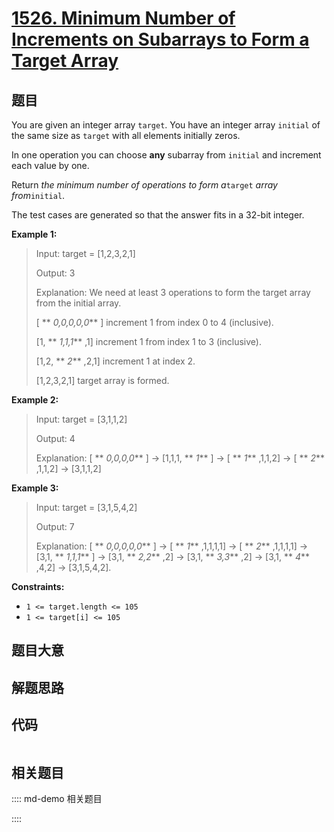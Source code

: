 # [1526. Minimum Number of Increments on Subarrays to Form a Target Array](https://leetcode.com/problems/minimum-number-of-increments-on-subarrays-to-form-a-target-array/)

## 题目

You are given an integer array `target`. You have an integer array `initial`
of the same size as `target` with all elements initially zeros.

In one operation you can choose **any** subarray from `initial` and increment
each value by one.

Return _the minimum number of operations to form a_`target` _array
from_`initial`.

The test cases are generated so that the answer fits in a 32-bit integer.



**Example 1:**

> Input: target = [1,2,3,2,1]
> 
> Output: 3
> 
> Explanation: We need at least 3 operations to form the target array from the initial array.
> 
> [ ** _0,0,0,0,0_** ] increment 1 from index 0 to 4 (inclusive).
> 
> [1, ** _1,1,1_** ,1] increment 1 from index 1 to 3 (inclusive).
> 
> [1,2, ** _2_** ,2,1] increment 1 at index 2.
> 
> [1,2,3,2,1] target array is formed.

**Example 2:**

> Input: target = [3,1,1,2]
> 
> Output: 4
> 
> Explanation: [ ** _0,0,0,0_** ] -> [1,1,1, ** _1_** ] -> [ ** _1_** ,1,1,2] -> [ ** _2_** ,1,1,2] -> [3,1,1,2]

**Example 3:**

> Input: target = [3,1,5,4,2]
> 
> Output: 7
> 
> Explanation: [ ** _0,0,0,0,0_** ] -> [ ** _1_** ,1,1,1,1] -> [ ** _2_** ,1,1,1,1] -> [3,1, ** _1,1,1_** ] -> [3,1, ** _2,2_** ,2] -> [3,1, ** _3,3_** ,2] -> [3,1, ** _4_** ,4,2] -> [3,1,5,4,2].

**Constraints:**

  * `1 <= target.length <= 105`
  * `1 <= target[i] <= 105`


## 题目大意

## 解题思路

## 代码

```javascript

```

## 相关题目

:::: md-demo 相关题目

::::
